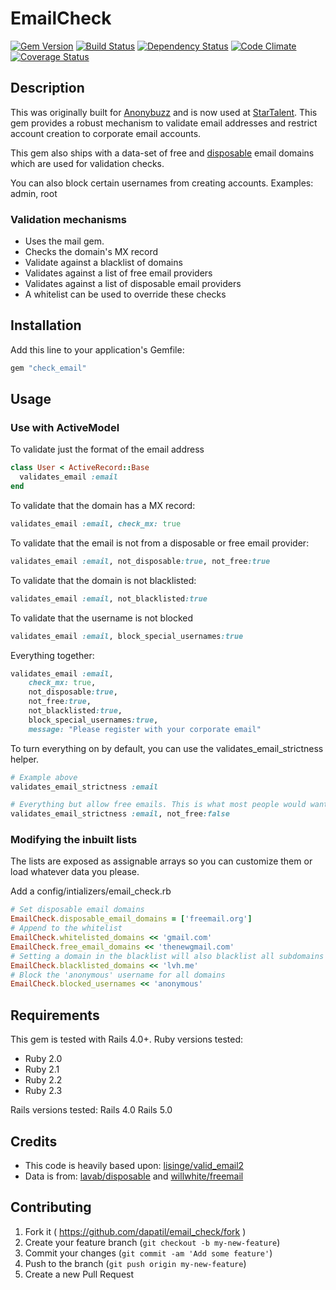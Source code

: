 # EmailCheck

[![Gem Version][GV img]][Gem Version]
[![Build Status][BS img]][Build Status]
[![Dependency Status][DS img]][Dependency Status]
[![Code Climate][CC img]][Code Climate]
[![Coverage Status][CS img]][Coverage Status]

## Description
This was originally built for [Anonybuzz](https://anonybuzz.com) and is now used at [StarTalent](https://startalent.io). 
This gem provides a robust mechanism to validate email addresses and restrict account creation to corporate email accounts.

This gem also ships with a data-set of free and [disposable](http://en.wikipedia.org/wiki/Disposable_email_address)
email domains which are used for validation checks.

You can also block certain usernames from creating accounts. Examples: admin, root

### Validation mechanisms
- Uses the mail gem. 
- Checks the domain's MX record
- Validate against a blacklist of domains
- Validates against a list of free email providers
- Validates against a list of disposable email providers
- A whitelist can be used to override these checks

## Installation
Add this line to your application's Gemfile:
```ruby
gem "check_email"
```

## Usage
### Use with ActiveModel
To validate just the format of the email address
```ruby
class User < ActiveRecord::Base
  validates_email :email
end
```
To validate that the domain has a MX record:
```ruby
validates_email :email, check_mx: true
```
To validate that the email is not from a disposable or free email provider:
```ruby
validates_email :email, not_disposable:true, not_free:true
```
To validate that the domain is not blacklisted:
```ruby
validates_email :email, not_blacklisted:true
```

To validate that the username is not blocked
```ruby
validates_email :email, block_special_usernames:true
```

Everything together:
```ruby
validates_email :email,
    check_mx: true, 
    not_disposable:true, 
    not_free:true, 
    not_blacklisted:true,
    block_special_usernames:true,
    message: "Please register with your corporate email"
```

To turn everything on by default, you can use the validates_email_strictness helper. 
     
```ruby
# Example above
validates_email_strictness :email

# Everything but allow free emails. This is what most people would want to use
validates_email_strictness :email, not_free:false
```

### Modifying the inbuilt lists
The lists are exposed as assignable arrays so you can customize them or load whatever data you please.

Add a config/intializers/email_check.rb
```ruby
# Set disposable email domains
EmailCheck.disposable_email_domains = ['freemail.org']
# Append to the whitelist
EmailCheck.whitelisted_domains << 'gmail.com'
EmailCheck.free_email_domains << 'thenewgmail.com'
# Setting a domain in the blacklist will also blacklist all subdomains
EmailCheck.blacklisted_domains << 'lvh.me'
# Block the 'anonymous' username for all domains
EmailCheck.blocked_usernames << 'anonymous'
```

## Requirements
This gem is tested with Rails 4.0+. Ruby versions tested:
- Ruby 2.0
- Ruby 2.1
- Ruby 2.2
- Ruby 2.3

Rails versions tested:
Rails 4.0
Rails 5.0

## Credits
- This code is heavily based upon: [lisinge/valid_email2](https://github.com/lisinge/valid_email2) 
- Data is from: [lavab/disposable](https://github.com/lavab/disposable/blob/master/domains.txt) and
              [willwhite/freemail](https://github.com/willwhite/freemail/blob/master/data/free.txt)

[Gem Version]: https://rubygems.org/gems/email_check
[Build Status]: https://travis-ci.org/dapatil/email_check
[travis pull requests]: https://travis-ci.org/dapatil/email_check/pull_requests
[Dependency Status]: https://gemnasium.com/dapatil/email_check
[Code Climate]: https://codeclimate.com/github/dapatil/email_check
[Coverage Status]: https://coveralls.io/r/dapatil/email_check

[GV img]: https://badge.fury.io/rb/email_check.png
[BS img]: https://travis-ci.org/dapatil/email_check.png
[DS img]: https://gemnasium.com/dapatil/email_check.png
[CC img]: https://codeclimate.com/github/dapatil/email_check.png
[CS img]: https://coveralls.io/repos/dapatil/email_check/badge.png?branch=master


## Contributing

1. Fork it ( https://github.com/dapatil/email_check/fork )
2. Create your feature branch (`git checkout -b my-new-feature`)
3. Commit your changes (`git commit -am 'Add some feature'`)
4. Push to the branch (`git push origin my-new-feature`)
5. Create a new Pull Request
